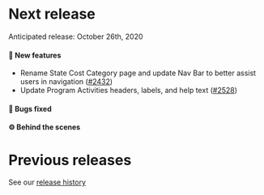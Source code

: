 # Next release

Anticipated release: October 26th, 2020

#### 🚀 New features

- Rename State Cost Category page and update Nav Bar to better assist users in navigation ([#2432])
- Update Program Activities headers, labels, and help text ([#2528])

#### 🐛 Bugs fixed

#### ⚙️ Behind the scenes

# Previous releases

See our [release history](https://github.com/CMSgov/eAPD/releases)

[#2432]: https://github.com/CMSgov/eAPD/issues/2432
[#2528]: https://github.com/CMSgov/eAPD/issues/2528
